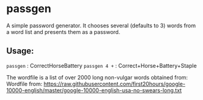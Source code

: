 # passgen

A simple password generator. It chooses several (defaults to 3) words from a word list and presents them as a password.

## Usage:

`passgen` : CorrectHorseBattery
`passgen 4 +` : Correct+Horse+Battery+Staple

The wordfile is a list of over 2000 long non-vulgar words obtained from:
Wordfile from: https://raw.githubusercontent.com/first20hours/google-10000-english/master/google-10000-english-usa-no-swears-long.txt
